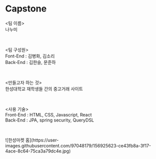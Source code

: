 # Capstone
<p>
<팀 이름><br>
나누미
</p>
  
<br>
  
<p>
<팀 구성원><br>
Font-End : 김병화, 김소리<br>
Back-End : 김한슬, 문준하<br>
</p>
  
<br>
  
<p>
<만들고자 하는 것><br>
한성대학교 재학생들 간의 중고거래 사이트
</p>

<br>
  
<p>
<사용 기술><br>
Front-End : HTML, CSS, Javascript, React<br>
Back-End : JPA, spring security, QueryDSL
</p>

<br>
  
<p> 
![한성마켓  홈](https://user-images.githubusercontent.com/97048179/156925623-ce43fb8a-3f17-4ace-8c64-75ca3a79dc4e.jpg)
</p>
